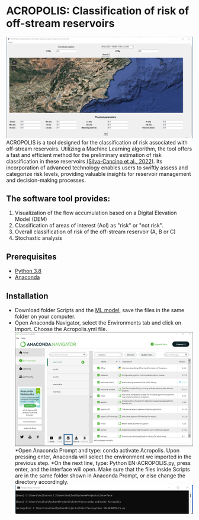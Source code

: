 # ACROPOLIS: Classification of risk of off-stream reservoirs
![Window](Images/Window.png)
ACROPOLIS is a  tool designed for the classification of risk associated with off-stream reservoirs. Utilizing a  Machine Learning algorithm, the tool offers a fast and efficient method for the preliminary estimation of risk classification in these reservoirs [(Silva-Cancino et al., 2022)](https://www.mdpi.com/2073-4441/14/15/2416?utm_campaign=releaseissue_waterutm_medium=emailutm_source=releaseissueutm_term=doilink114). Its incorporation of advanced technology enables users to swiftly assess and categorize risk levels, providing valuable insights for reservoir management and decision-making processes.

## The software tool provides:
1. Visualization of the flow accumulation based on a Digital Elevation Model (DEM)
2. Classification of areas of interest (AoI) as "risk" or "not risk".
3. Overall classification of risk of the off-stream reservoir (A, B or C)
4. Stochastic analysis

## Prerequisites 
* [Python 3.8](https://www.python.org/downloads/release/python-380/)
* [Anaconda](https://www.anaconda.com/download)

 ## Installation  
* Download folder Scripts and the [ML model](https://drive.google.com/file/d/1LAI0xOYKKjGAjZYNjWS_DYsMXkeV5zJR/view?usp=drive_link), save the files in the same folder on your computer.
* Open Anaconda Navigator, select the Environments tab and click on Import. Choose the Acropolis.yml file.
  ![Anaconda](Images/Anaconda.bmp)
*Open Anaconda Prompt and type: conda activate Acropolis. Upon pressing enter, Anaconda will select the environment we imported in the previous step.
*On the next line, type: Python EN-ACROPOLIS.py, press enter, and the interface will open. Make sure that the files inside Scripts are in the same folder shown in Anaconda Prompt, or else change the directory accordingly.
  ![Prompt](Images/prompt.png)
